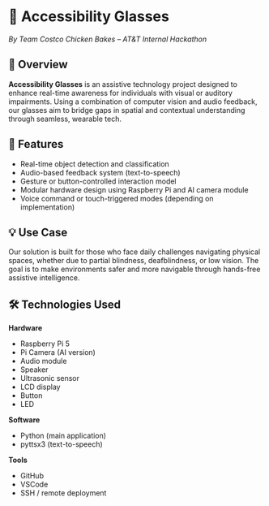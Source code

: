 # 🦾 Accessibility Glasses  
*By Team Costco Chicken Bakes – AT&T Internal Hackathon*

## 📝 Overview
**Accessibility Glasses** is an assistive technology project designed to enhance real-time awareness for individuals with visual or auditory impairments. Using a combination of computer vision and audio feedback, our glasses aim to bridge gaps in spatial and contextual understanding through seamless, wearable tech.

## 🚀 Features
- Real-time object detection and classification
- Audio-based feedback system (text-to-speech)
- Gesture or button-controlled interaction model
- Modular hardware design using Raspberry Pi and AI camera module
- Voice command or touch-triggered modes (depending on implementation)

## 💡 Use Case
Our solution is built for those who face daily challenges navigating physical spaces, whether due to partial blindness, deafblindness, or low vision. The goal is to make environments safer and more navigable through hands-free assistive intelligence.

## 🛠️ Technologies Used
**Hardware**
- Raspberry Pi 5  
- Pi Camera (AI version)
- Audio module
- Speaker
- Ultrasonic sensor
- LCD display
- Button
- LED

**Software**
- Python (main application)
- pyttsx3 (text-to-speech)

**Tools**
- GitHub
- VSCode  
- SSH / remote deployment
